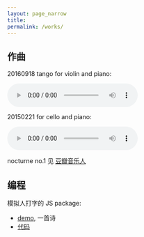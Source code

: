 ```yaml
---
layout: page_narrow
title:
permalink: /works/
---
```


## 作曲

20160918 tango for violin and piano:

<audio controls>
  <source src="{{ site.url }}/assets/20160918.mp3" type="audio/mpeg">
</audio>

20150221 for cello and piano:

<audio controls>
  <source src="{{ site.url }}/assets/20150221.mp3" type="audio/mpeg">
</audio>

nocturne no.1 见 [豆瓣音乐人](http://site.douban.com/lzk/)




## 编程

模拟人打字的 JS package:

- [demo](https://flujoo.github.io/papa.js/), 一首诗
- [代码](https://github.com/flujoo/papa.js)






